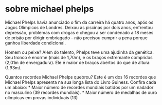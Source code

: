 <!DOCTYPE html>
<html lang="en">
<head>
    <meta charset="UTF-8">
    <meta name="viewport" content="width=device-width, initial-scale=1.0">
    <title>Document</title>
</head>
<body>
    <h1>sobre michael phelps</h1>
    <p> Michael Phelps havia anunciado o fim da carreira há quatro anos, após os Jogos Olímpicos de Londres. Deixou as piscinas por dois anos, enfrentou depressão, problemas com drogas e chegou a ser condenado a 18 meses de prisão por dirigir embriagado – não precisou cumprir a pena porque ganhou liberdade condicional. </p>
    <p> Homem ou peixe? Além do talento, Phelps teve uma ajudinha da genética. Seu tronco é enorme (mais de 1,70m), e os braços extremante compridos (2,01m de envergadura). Ele é maior de braços abertos do que de altura (1,93m). </p>
    <p> Quantos recordes Michael Phelps quebrou? Este é um dos 16 recordes que Michael Phelps apresenta na sua longa lista do Livro Guiness. Confira cada um abaixo: * Maior número de recordes mundiais batidos por um nadador no masculino (39 recordes mundiais). * Maior número de medalhas de ouro olímpicas em provas individuais (13) </p>
</body>
</html>
